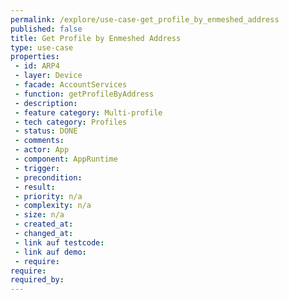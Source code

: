 ```yaml
---
permalink: /explore/use-case-get_profile_by_enmeshed_address
published: false
title: Get Profile by Enmeshed Address
type: use-case
properties:
 - id: ARP4
 - layer: Device
 - facade: AccountServices
 - function: getProfileByAddress
 - description: 
 - feature category: Multi-profile
 - tech category: Profiles
 - status: DONE
 - comments: 
 - actor: App
 - component: AppRuntime
 - trigger: 
 - precondition: 
 - result: 
 - priority: n/a
 - complexity: n/a
 - size: n/a
 - created_at: 
 - changed_at: 
 - link auf testcode: 
 - link auf demo: 
 - require: 
require:
required_by:
---
```

